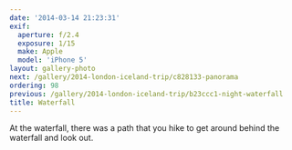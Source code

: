 ```yaml
---
date: '2014-03-14 21:23:31'
exif:
  aperture: f/2.4
  exposure: 1/15
  make: Apple
  model: 'iPhone 5'
layout: gallery-photo
next: /gallery/2014-london-iceland-trip/c828133-panorama
ordering: 98
previous: /gallery/2014-london-iceland-trip/b23ccc1-night-waterfall
title: Waterfall
---
```


At the waterfall, there was a path that you hike to get around behind the waterfall and look out.
